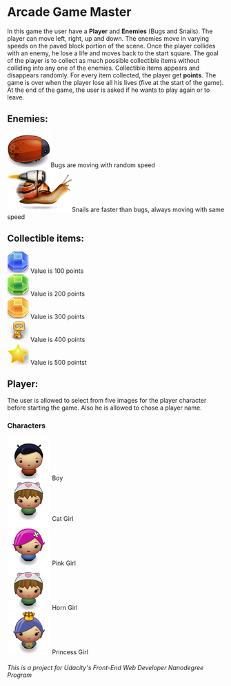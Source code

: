 # Arcade Game Master

In this game the user have a **Player** and **Enemies** (Bugs and Snails). The player can move left, right, up and down. The enemies move in varying speeds on the paved block portion of the scene. Once the player collides with an enemy, he lose a life and moves back to the start square. 
The goal of the player is to collect as much possible collectible items without colliding into any one of the enemies. Collectible items appears and disappears randomly. For every item collected, the player get **points**. The game is over when the player lose all his lives (five at the start of the game). At the end of the game, the user is asked if he wants to play again or to leave.

## Enemies: 

![Bug](images/enemy-bug.png)Bugs are moving with random speed<br>
![Snail](images/enemy-snail.png)Snails are faster than bugs, always moving with same speed<br>

## Collectible items:

![Blue Gem](images/gem-blue.png) Value is 100 points<br>
![Green Gem](images/gem-green.png) Value is 200 points<br>
![Orange Gem](images/gem-orange.png) Value is 300 points<br>
![Key](images/ke-key.png) Value is 400 points<br>
![Star](images/st-star.png) Value is 500 pointst<br>

## Player:

The user is allowed to select from five images for the player character before starting the game. Also he is allowed to chose a player name.

### Characters

![Boy](images/char-boy.png) Boy<br>
![Cat Girl](images/char-cat-girl.png) Cat Girl<br>
![Pink Girl](images/char-pink-girl.png) Pink Girl<br>
![Horn Girl](images/char-horn-girl.png) Horn Girl<br>
![Princes Girl](images/char-princess-girl.png) Princess Girl<br>

###### _This is a project for Udacity's Front-End Web Developer Nanodegree Program_

